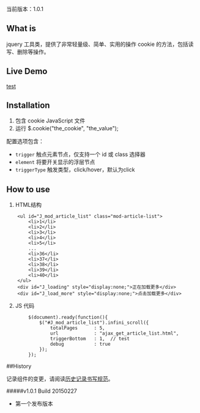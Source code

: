 当前版本：1.0.1

## What is

jquery 工具类，提供了非常轻量级、简单、实用的操作 cookie 的方法，包括读写、删除等操作。

## Live Demo
[test](http://www.baidu.com)

## Installation

1. 包含 cookie JavaScript 文件
2. 运行 $.cookie("the_cookie", "the_value");

配置选项包含：

* `trigger`      触点元素节点，仅支持一个 id 或 class 选择器
* `element`      将要开关显示的浮层节点
* `triggerType`  触发类型，click/hover，默认为click

## How to use

1. HTML结构
```
    <ul id="J_mod_article_list" class="mod-article-list">
        <li>1</li>
        <li>2</li>
        <li>3</li>
        <li>4</li>
        <li>5</li>
        ...
        <li>36</li>
        <li>37</li>
        <li>38</li>
        <li>39</li>
        <li>40</li>
    </ul>
    <div id="J_loading" style="display:none;">正在加载更多</div>
    <div id="J_load_more" style="display:none;">点击加载更多</div>
```
2. JS 代码
```
        $(document).ready(function(){
            $("#J_mod_article_list").infini_scroll({
                totalPages      : 5,
                url             : "ajax_get_article_list.html",
                triggerBottom   : 1,  // test
                debug           : true
            });
        });
```

##History

记录组件的变更，请阅读[历史记录书写规范](http://csspower.sinaapp.com/rule.php#history)。

#####v1.0.1 Build 20150227

* 第一个发布版本

